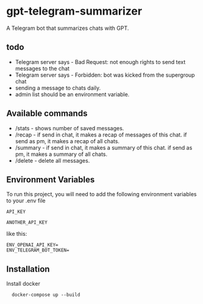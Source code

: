 
# gpt-telegram-summarizer

A Telegram bot that summarizes chats with GPT. 

## todo
- Telegram server says - Bad Request: not enough rights to send text messages to the chat
- Telegram server says - Forbidden: bot was kicked from the supergroup chat
- sending a message to chats daily.
- admin list should be an environment variable.

## Available commands
- /stats - shows number of saved messages.
- /recap - if send in chat, it makes a recap of messages of this chat. if send as pm, it makes a recap of all chats.
- /summary - if send in chat, it makes a summary of this chat. if send as pm, it makes a summary of all chats.
- /delete - delete all messages.

## Environment Variables
To run this project, you will need to add the following environment variables to your .env file

`API_KEY`

`ANOTHER_API_KEY`

like this:

```dotenv .env
ENV_OPENAI_API_KEY=
ENV_TELEGRAM_BOT_TOKEN=
```

## Installation

Install docker

```
  docker-compose up --build
```
    
